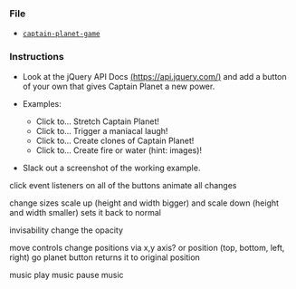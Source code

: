 ### File

* [`captain-planet-game`](Unsolved/captain-planet-game.html)

### Instructions

* Look at the jQuery API Docs [(https://api.jquery.com/)](https://api.jquery.com/) and add a button of your own that gives Captain Planet a new power.

* Examples:
  * Click to… Stretch Captain Planet!
  * Click to… Trigger a maniacal laugh!
  * Click to… Create clones of Captain Planet!
  * Click to… Create fire or water (hint: images)!

* Slack out a screenshot of the working example.


<!--  -->
click event listeners on all of the buttons
animate all changes

change sizes
scale up (height and width bigger) and scale down (height and width smaller)
sets it back to normal

invisability
change the opacity

move controls
change positions via x,y axis? or position (top, bottom, left, right)
go planet button returns it to original position

music
play music
pause music